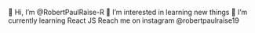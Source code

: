 👋 Hi, I’m @RobertPaulRaise-R
👀 I’m interested in learning new things
🌱 I’m currently learning React JS
Reach me on instagram @robertpaulraise19

<!---
RobertPaulRaise-R/RobertPaulRaise-R is a ✨ special ✨ repository because its `README.md` (this file) appears on your GitHub profile.
You can click the Preview link to take a look at your changes.
--->
